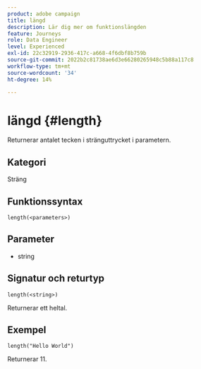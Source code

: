 ```yaml
---
product: adobe campaign
title: längd
description: Lär dig mer om funktionslängden
feature: Journeys
role: Data Engineer
level: Experienced
exl-id: 22c32919-2936-417c-a668-4f6dbf8b759b
source-git-commit: 2022b2c81738ae6d3e66280265948c5b88a117c8
workflow-type: tm+mt
source-wordcount: '34'
ht-degree: 14%

---
```


# längd {#length}

Returnerar antalet tecken i stränguttrycket i parametern.

## Kategori

Sträng

## Funktionssyntax

`length(<parameters>)`

## Parameter

* string

## Signatur och returtyp

`length(<string>)`

Returnerar ett heltal.

## Exempel

`length("Hello World")`

Returnerar 11.
